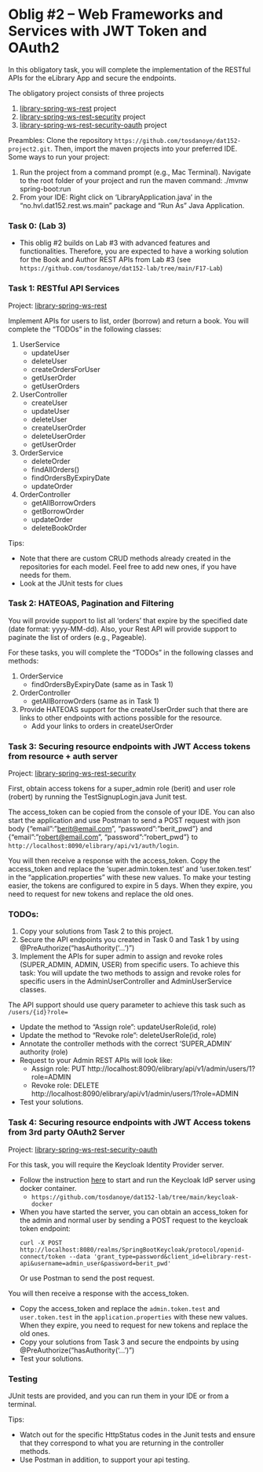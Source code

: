 # Oblig #2 – Web Frameworks and Services with JWT Token and OAuth2

In this obligatory task, you will complete the implementation of the RESTful APIs for the eLibrary App and secure the endpoints.

The obligatory project consists of three projects
1. [library-spring-ws-rest](library-spring-ws-rest) project
2. [library-spring-ws-rest-security](library-spring-ws-rest-security) project
3. [library-spring-ws-rest-security-oauth](library-spring-ws-rest-security-oauth) project

Preambles: Clone the repository `https://github.com/tosdanoye/dat152-project2.git`. Then, import the maven projects into your preferred IDE. 
Some ways to run your project:
1.	Run the project from a command prompt (e.g., Mac Terminal). Navigate to the root folder of your project and run the maven command: ./mvnw spring-boot:run
2.	From your IDE: Right click on ‘LibraryApplication.java’ in the “no.hvl.dat152.rest.ws.main” package and “Run As” Java Application.

### Task 0: (Lab 3)
-	This oblig #2 builds on Lab #3 with advanced features and functionalities. Therefore, you are expected to have a working solution for the Book and Author REST APIs from Lab #3 (see `https://github.com/tosdanoye/dat152-lab/tree/main/F17-Lab`)

### Task 1: RESTful API Services 
Project: [library-spring-ws-rest](library-spring-ws-rest)

Implement APIs for users to list, order (borrow) and return a book. You will complete the “TODOs” in the following classes:
1.	UserService
	-	updateUser
	-	deleteUser
	-	createOrdersForUser
	-	getUserOrder
	-	getUserOrders
2.	UserController
	-	createUser
	-	updateUser
	-	deleteUser
	-	createUserOrder
	-	deleteUserOrder
	-	getUserOrder
3.	OrderService
	-	deleteOrder
	-	findAllOrders()
	-	findOrdersByExpiryDate
	-	updateOrder
4.	OrderController
	-	getAllBorrowOrders
	-	getBorrowOrder
	-	updateOrder
	-	deleteBookOrder	

Tips:
-	Note that there are custom CRUD methods already created in the repositories for each model. Feel free to add new ones, if you have needs for them.
-	Look at the JUnit tests for clues

### Task 2: HATEOAS, Pagination and Filtering
You will provide support to list all ‘orders’ that expire by the specified date (date format: yyyy-MM-dd). Also, your Rest API will provide support to paginate the list of orders (e.g., Pageable).

For these tasks, you will complete the “TODOs” in the following classes and methods:
1.	OrderService
	-	findOrdersByExpiryDate (same as in Task 1)
2.	OrderController
	-	getAllBorrowOrders	(same as in Task 1)
3.	Provide HATEOAS support for the createUserOrder such that there are links to other endpoints with actions possible for the resource.
	-	Add your links to orders in createUserOrder

### Task 3: Securing resource endpoints with JWT Access tokens from resource + auth server

Project: [library-spring-ws-rest-security](library-spring-ws-rest-security)

First, obtain access tokens for a super\_admin role (berit) and user role (robert) by running the TestSignupLogin.java Junit test. 

The access\_token can be copied from the console of your IDE. You can also start the application and use Postman to send a POST request with json body {“email”:”berit@email.com”, “password”:”berit\_pwd”} and {“email”:”robert@email.com”, “password”:”robert\_pwd”} to `http://localhost:8090/elibrary/api/v1/auth/login`. 

You will then receive a response with the access\_token. Copy the access\_token and replace the ‘super.admin.token.test’ and ‘user.token.test’ in the “application.properties” with these new values. To make your testing easier, the tokens are configured to expire in 5 days. When they expire, you need to request for new tokens and replace the old ones.

### TODOs:
1.	Copy your solutions from Task 2 to this project. 
2.	Secure the API endpoints you created in Task 0 and Task 1 by using @PreAuthorize(“hasAuthority(‘…’)”)
3.	Implement the APIs for super admin to assign and revoke roles (SUPER_ADMIN, ADMIN, USER) from specific users. To achieve this task: You will update the two methods to assign and revoke roles for specific users in the AdminUserController and AdminUserService classes.

The API support should use query parameter to achieve this task such as	`/users/{id}?role=`
-	Update the method to “Assign role”: updateUserRole(id, role)
-	Update the method to “Revoke role”: deleteUserRole(id, role)
-	Annotate the controller methods with the correct ‘SUPER_ADMIN’ authority (role)
-	Request to your Admin REST APIs will look like:
	-	Assign role: PUT http://localhost:8090/elibrary/api/v1/admin/users/1?role=ADMIN
	-	Revoke role: DELETE http://localhost:8090/elibrary/api/v1/admin/users/1?role=ADMIN
-	Test your solutions.

### Task 4: Securing resource endpoints with JWT Access tokens from 3rd party OAuth2 Server

Project: [library-spring-ws-rest-security-oauth](library-spring-ws-rest-security-oauth)

For this task, you will require the Keycloak Identity Provider server.
-	Follow the instruction [here](https://github.com/tosdanoye/dat152-lab/tree/main/keycloak-docker) to start and run the Keycloak IdP server using docker container.
	- `https://github.com/tosdanoye/dat152-lab/tree/main/keycloak-docker`
-	When you have started the server, you can obtain an access\_token for the admin and normal user by sending a POST request to the keycloak token endpoint:
	```
	curl -X POST http://localhost:8080/realms/SpringBootKeycloak/protocol/openid-connect/token --data 'grant_type=password&client_id=elibrary-rest-api&username=admin_user&password=berit_pwd'
	``` 
	Or use Postman to send the post request. 

You will then receive a response with the access_token. 
- Copy the access\_token and replace the `admin.token.test` and `user.token.test` in the `application.properties` with these new values. When they expire, you need to request for new tokens and replace the old ones.
- Copy your solutions from Task 3 and secure the endpoints by using @PreAuthorize(“hasAuthority(‘…’)”)
- Test your solutions.


### Testing
JUnit tests are provided, and you can run them in your IDE or from a terminal. 

Tips:
-	Watch out for the specific HttpStatus codes in the Junit tests and ensure that they correspond to what you are returning in the controller methods.
-	Use Postman in addition, to support your api testing.
